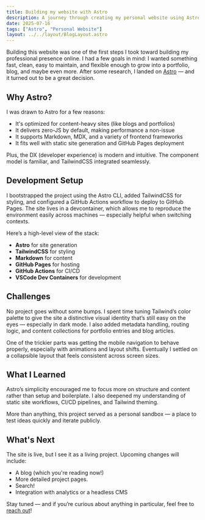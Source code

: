 ```yaml
---
title: Building my website with Astro
description: A journey through creating my personal website using Astro
date: 2025-07-16
tags: ["Astro", "Personal Website"]
layout: ../../layout/BlogLayout.astro
---
```


Building this website was one of the first steps I took toward building my professional presence online. I had a few goals in mind: I wanted something fast, clean, easy to maintain, and flexible enough to grow into a portfolio, blog, and maybe even more. After some research, I landed on [Astro](https://astro.build) — and it turned out to be a great decision.

## Why Astro?

I was drawn to Astro for a few reasons:
- It's optimized for content-heavy sites (like blogs and portfolios)
- It delivers zero-JS by default, making performance a non-issue
- It supports Markdown, MDX, and a variety of frontend frameworks
- It fits well with static site generation and GitHub Pages deployment

Plus, the DX (developer experience) is modern and intuitive. The component model is familiar, and TailwindCSS integrated seamlessly.

## Development Setup

I bootstrapped the project using the Astro CLI, added TailwindCSS for styling, and configured a GitHub Actions workflow to deploy to GitHub Pages. The site lives in a devcontainer, which allows me to reproduce the environment easily across machines — especially helpful when switching contexts.

Here’s a high-level view of the stack:
- **Astro** for site generation
- **TailwindCSS** for styling
- **Markdown** for content
- **GitHub Pages** for hosting
- **GitHub Actions** for CI/CD
- **VSCode Dev Containers** for development

## Challenges

No project goes without some bumps. I spent time tuning Tailwind’s color palette to give the site a distinctive visual identity that’s still easy on the eyes — especially in dark mode. I also added metadata handling, routing logic, and content collections for portfolio entries and blog articles.

One of the trickier parts was getting the mobile navigation to behave properly, especially with animations and layout shifts. Eventually I settled on a collapsible layout that feels consistent across screen sizes.

## What I Learned

Astro’s simplicity encouraged me to focus more on structure and content rather than setup and boilerplate. I also deepened my understanding of static site workflows, CI/CD pipelines, and Tailwind theming.

More than anything, this project served as a personal sandbox — a place to test ideas quickly and iterate publicly.

## What's Next

The site is live, but I see it as a living project. Upcoming changes will include:
- A blog (which you're reading now!)
- More detailed project pages.
- Search!
- Integration with analytics or a headless CMS

Stay tuned — and if you’re curious about anything in particular, feel free to [reach out](/services#schedule-a-call)!